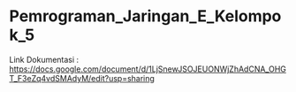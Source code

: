 # Pemrograman_Jaringan_E_Kelompok_5

Link Dokumentasi : https://docs.google.com/document/d/1LjSnewJSOJEUONWjZhAdCNA_OHGT_F3eZq4vdSMAdyM/edit?usp=sharing
